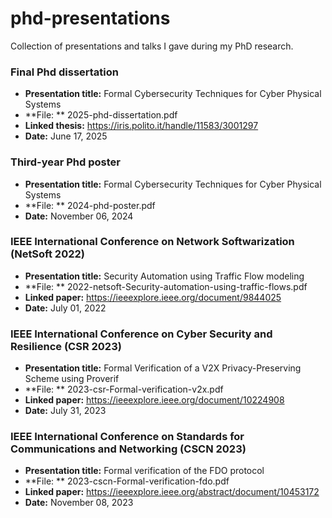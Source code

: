 # phd-presentations
Collection of presentations and talks I gave during my PhD research.

### Final Phd dissertation
- **Presentation title:** Formal Cybersecurity Techniques for Cyber Physical Systems
- **File: ** 2025-phd-dissertation.pdf
- **Linked thesis:** https://iris.polito.it/handle/11583/3001297
- **Date:** June 17, 2025

### Third-year Phd poster
- **Presentation title:** Formal Cybersecurity Techniques for Cyber Physical Systems
- **File: ** 2024-phd-poster.pdf
- **Date:** November 06, 2024

### IEEE International Conference on Network Softwarization (NetSoft 2022)
- **Presentation title:** Security Automation using Traffic Flow modeling
- **File: ** 2022-netsoft-Security-automation-using-traffic-flows.pdf
- **Linked paper:** https://ieeexplore.ieee.org/document/9844025
- **Date:** July 01, 2022

### IEEE International Conference on Cyber Security and Resilience (CSR 2023)
- **Presentation title:** Formal Verification of a V2X Privacy-Preserving Scheme using Proverif
- **File: ** 2023-csr-Formal-verification-v2x.pdf
- **Linked paper:** https://ieeexplore.ieee.org/document/10224908
- **Date:** July 31, 2023

### IEEE International Conference on Standards for Communications and Networking (CSCN 2023)
- **Presentation title:** Formal verification of the FDO protocol
- **File: ** 2023-cscn-Formal-verification-fdo.pdf
- **Linked paper:** https://ieeexplore.ieee.org/abstract/document/10453172
- **Date:** November 08, 2023
  




